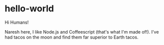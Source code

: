 # hello-world

Hi Humans!

Naresh here, I like Node.js and Coffeescript (that's what I'm made of!).
I've had tacos on the moon and find them far superior to Earth tacos.
